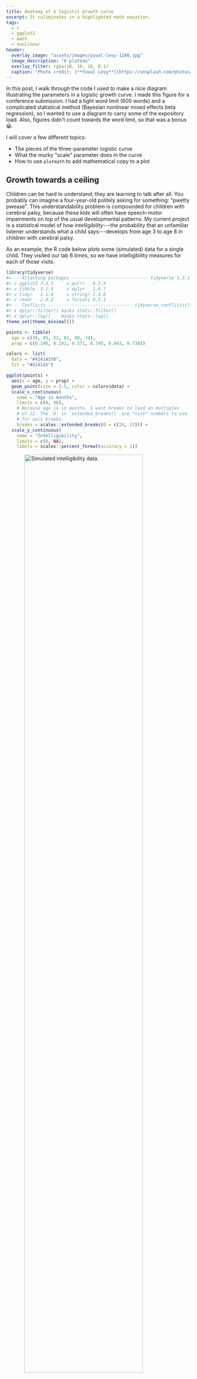 ```yaml
---
title: Anatomy of a logistic growth curve
excerpt: It culiminates in a highlighted math equation.
tags:
  - r
  - ggplot2
  - math
  - nonlinear
header:
  overlay_image: "assets/images/yuval-levy-1280.jpg"
  image_description: "A plateau"
  overlay_filter: rgba(10, 10, 10, 0.1)
  caption: "Photo credit: [**Yuval Levy**](https://unsplash.com/photos/r3VbEP24__o)"
---
```






In this post, I walk through the code I used to make a nice diagram illustrating
the parameters in a logistic growth curve. I made this figure for a conference
submission. I had a tight word limit (600 words) and a complicated
statistical method (Bayesian nonlinear mixed effects beta regression), so I
wanted to use a diagram to carry some of the expository load. Also, figures
didn't count towards the word limit, so that was a bonus 😀.

I will cover a few different topics:

- The pieces of the three-parameter logistic curve
- What the murky "scale" parameter does in the curve
- How to use `plotmath` to add mathematical copy to a plot



## Growth towards a ceiling

<!-- In September, I started a job as a data scientist for an NIH project studying how -->
<!-- speech, language and communication development in children with cerebral palsy. -->
<!-- My title says assistant scientist, but I call myself a data scientist because I -->
<!-- still do all my work in RStudio and because it makes feel cool. And I study -->
<!-- development -->


Children can be hard to understand; they are learning to talk after all. You
probably can imagine a four-year-old politely asking for something:
"pwetty pwease". This understandability problem is compounded for children with
cerebral palsy, because these kids will often have speech-motor impairments on
top of the usual developmental patterns. My current project is a statistical
model of how *intelligibility*---the probability that an unfamiliar listener
understands what a child says---develops from age 3 to age 8 in children with 
cerebral palsy. 

As an example, the R code below plots some (simulated) data for a
single child. They visited our lab 6 times, so we have intelligibility measures
for each of those visits.


```r
library(tidyverse)
#> -- Attaching packages ----------------------------- tidyverse 1.3.1 --
#> v ggplot2 3.3.5     v purrr   0.3.4
#> v tibble  3.1.5     v dplyr   1.0.7
#> v tidyr   1.1.4     v stringr 1.4.0
#> v readr   2.0.2     v forcats 0.5.1
#> -- Conflicts -------------------------------- tidyverse_conflicts() --
#> x dplyr::filter() masks stats::filter()
#> x dplyr::lag()    masks stats::lag()
theme_set(theme_minimal())

points <- tibble(
  age = c(38, 45, 52, 61, 80, 74), 
  prop = c(0.146, 0.241, 0.571, 0.745, 0.843, 0.738))

colors <- list(
  data = "#41414550",
  fit = "#414145")

ggplot(points) + 
  aes(x = age, y = prop) + 
  geom_point(size = 3.5, color = colors$data) +
  scale_x_continuous(
    name = "Age in months", 
    limits = c(0, 96), 
    # Because age is in months, I want breaks to land on multiples
    # of 12. The `Q` in `extended_breaks()` are "nice" numbers to use
    # for axis breaks.
    breaks = scales::extended_breaks(Q = c(24, 12))) + 
  scale_y_continuous(
    name = "Intelligibility",
    limits = c(0, NA),
    labels = scales::percent_format(accuracy = 1))
```

<img src="/figs/2019-02-15-anatomy-of-a-logistic-growth-curve/raw-data-1.png" title="Simulated intelligibility data." alt="Simulated intelligibility data." width="80%" style="display: block; margin: auto;" />

One of the interesting features of speech development is that it finishes:
Children stop making the usual developmental speech patterns and converge on a
mature level of performance. They will, no doubt, continue grow and change
through adolescence, but when it comes to making speech sounds accurately and
reliably, most of the developmental change is done by age 8.

For the statistical models, therefore, we expected children to follow a certain
developmental trajectory towards a ceiling: Begin at zero intelligibility,
show a period of accelerating then decelerating growth, and finally plateau at
some mature level of ability. This pattern of growth can be modelled using a
logistic growth curve using three parameters: an asymptote at the ceiling, a
midpoint when growth is steepest, and a scale which sets the slope of the
curve.[^other-terms] Below is the equation of the logistic growth curve:

$$f(t) = \frac{\text{asymptote}}{1 + \exp{((\text{mid}~-~t)~*~\text{scale})}}$$

But this equation doesn't do us any good. If you are like me, you probably
stopped paying attention when you saw exp() in the denominator. Here's the
logistic curve plotted for these data.


```r
xs <- seq(0, 96, length.out = 80)

# Create the curve from the equation parameters
trend <- tibble(
  age = xs,
  asymptote = .8,
  scale = .2,
  midpoint = 48,
  prop = asymptote / (1 + exp((midpoint - age) * scale)))

ggplot(points) + 
  aes(x = age, y = prop) + 
  geom_line(data = trend, color = colors$fit) +
  geom_point(size = 3.5, color = colors$data) +
  scale_x_continuous(
    name = "Age in months", 
    limits = c(0, 96), 
    breaks = scales::extended_breaks(Q = c(24, 12))) + 
  scale_y_continuous(
    name = "Intelligibility",
    limits = c(0, NA),
    labels = scales::percent_format(accuracy = 1))
```

<img src="/figs/2019-02-15-anatomy-of-a-logistic-growth-curve/logistic-curve-1.png" title="Data with logistic curve added. It asymptotes at 80%." alt="Data with logistic curve added. It asymptotes at 80%." width="80%" style="display: block; margin: auto;" />

Now, let's add some labels to mark some key parts of the equation. One
unfamiliar bit of ggplot technology here might be `annotate()`. Geometry
functions like `geom_point()` or `geom_text()` are used to draw data that lives
in a dataframe by using the aesthetic mappings defined in `aes()`. For example,
in the plot above, `aes(x = age)` says *get the* x *position for this geometry
from the `age` column*. These functions draw some geometry (like a point or a
label) for each row of the data.

But we don't have rows and rows of data to draw for an annotation. `annotate()`
is meant to handle these one-off annotations, and we set the aesthetics manually
instead of pulling them from some data. The first argument of `annotate()` says
what kind of geom to use for the annotation: for example, `"text"` calls on
`geom_text()` and `"segment"` calls on `geom_segment()`. The other arguments set
the aesthetics for that geometry.


```r
colors$asym <- "#E7552C"
colors$mid <- "#3B7B9E"
colors$scale <- "#1FA35C"

p <- ggplot(points) +
  aes(x = age, y = prop) +
  annotate(
    "segment",
    color = colors$mid,
    x = 48, xend = 48,
    y = 0, yend = .4,
    linetype = "dashed") +
  annotate(
    "segment",
    color = colors$asym,
    x = 20, xend = Inf,
    y = .8, yend = .8,
    linetype = "dashed") +
  geom_line(data = trend, size = 1, color = colors$fit) +
  geom_point(size = 3.5, color = colors$data) +
  annotate(
    "text",
    label = "growth plateaus at asymptote",
    x = 20, y = .84,
    # horizontal justification = 0 sets x position to left edge of text
    hjust = 0,
    color = colors$asym) +
  annotate(
    "text",
    label = "growth steepest at midpoint",
    x = 49, y = .05,
    hjust = 0,
    color = colors$mid) +
  scale_x_continuous(
    name = "Age in months", 
    limits = c(0, 96), 
    breaks = scales::extended_breaks(Q = c(24, 12))) + 
  scale_y_continuous(
    name = "Intelligibility",
    limits = c(0, NA),
    labels = scales::percent_format(accuracy = 1))

p
```

<img src="/figs/2019-02-15-anatomy-of-a-logistic-growth-curve/fit-mid-asym-1.png" title="The figure with the asymptote and midpoint added parameters labelled." alt="The figure with the asymptote and midpoint added parameters labelled." width="80%" style="display: block; margin: auto;" />

Okay, that just leaves the scale parameter. 

## We need to talk about the scale parameter for a second

In a sentence, the scale parameter controls how steep the curve is. The logistic
curve is at its steepest at the midpoint. Growth accelerates, hits the midpoint,
then decelerates. The rate of change on the curve is changing constantly along
the course of the curve. Therefore, it doesn't make sense to talk about the
scale as the growth rate or as the slope in any particular location. It's better
to think of it as a growth factor, or umm, *scale*. I say that it "controls" the
slope of the curve, because changing the scale will affect the overall steepness
of the curve.

Here is the derivative of the logistic curve. This function tells you the rate
of change in the curve at any point.

$$\frac{d}{dt}f(t) =  \text{asymptote} * \frac{ \text{scale} * \exp{((\text{mid}~-~t)~*~\text{scale})}}{(1 + \exp{((\text{mid}~-~t)~*~\text{scale})})^2}$$

Yeah, I don't like it either, but I have to show you this mess to show how neat
things are at the midpoint of the curve. When *t* is the midpoint, algebraic
magic happens 🎆. All of the (mid − *t*) parts become 0, exp(0) is 1, so everything
simplifies a great deal. Check it out.

$$
\begin{align}
\frac{d}{dt}f(t = \text{mid}) &=  \text{asymptote} * \frac{ \text{scale} * \exp{(0~*~\text{scale})}}{(1 + \exp{(0~*~\text{scale}}))^2} \\
&= \text{asymptote} * \frac{ \text{scale} * 1}{(1 + 1)^2} \\
&= \text{asymptote} * \frac{ \text{scale}}{4} \\
\text{slope at midpoint} &= \text{asymptote} * \frac{ \text{scale}}{4} \\
\end{align}
$$

In our case, with a scale of .2 and asymptote of .8, the slope at the 48-month
midpoint is (.2 / 4) \* 8 which is .04. When the curve is at its steepest, for
the data illustrated here, intelligibility grows at a rate of 4 percentage
points per month. That's an upper limit on growth rate: This child never gains
more than 4 percentage points per month.[^reparameter] 

Now, we can add annotate the plot with an arrow with this slope at the midpoint.
That seems like a good representation because this point is where the scale is
most transparently related to the curve's shape.


```r
# Compute endpoints for segment with given slope in middle
slope <- (.2 / 4) * .8
x_step <- 2.5
y1 <- .4 + slope * -x_step
y2 <- .4 + slope * x_step

p <- p +
  geom_segment(
    x = 48 - x_step, xend = 48 + x_step,
    y = y1, yend = y2,
    size = 1.2,
    color = colors$scale,
    arrow = arrow(ends = "both", length = unit(.1, "in"))) +
  annotate(
    "text",
    label = "scale controls slope of curve",
    x = 49, y = .38, 
    color = colors$scale, hjust = 0)
p
```

<img src="/figs/2019-02-15-anatomy-of-a-logistic-growth-curve/fit-mid-asym-scale-1.png" title="The figure with the asymptote, midpoint and scale added parameters labelled." alt="The figure with the asymptote, midpoint and scale added parameters labelled." width="80%" style="display: block; margin: auto;" />


## Adding the equation

For my conference submission, I didn't want to include the equation in the text.
It was just too low-level of a detail for the 600-word limit. So I added the
equation to the plot using [`plotmath`][plotmath]. I'm not exactly sure what
this feature should be called, but `?plotmath` is what you type to open the help
page, so that's what I call it. You can add math to a plot by providing an
`expression()` which is parsed into mathematical copy, or by passing a string
and setting `parse = TRUE`. Here is a demo of both approaches.


```r
ggplot(tibble(x = 1:3)) + 
  aes(x = x) +
  geom_text(
    aes(y = 1),
    label = expression(1 + 100 + pi)) +
  geom_text(
    aes(y = .5), 
    label = "frac(mu, 100)", 
    parse = TRUE) + 
  xlim(0, 4) + 
  ylim(0, 1.1)
#> Warning in is.na(x): is.na() applied to non-(list or vector) of type
#> 'expression'

# (I don't know what this warning is about.)
```

<img src="/figs/2019-02-15-anatomy-of-a-logistic-growth-curve/plotmath-demo-1.png" title="Demo of plotmath" alt="Demo of plotmath" width="80%" style="display: block; margin: auto;" />

For this plot, we're going to create a helper function that pre-sets `parse` to
`TRUE` and pre-sets the location for the equation.


```r
# Helper to plot an equation in a pre-set spot
annotate_eq <- function(label, ...) {
  annotate("text", x = 0, y = .6, label = label, parse = TRUE, 
           hjust = 0, size = 4, ...)
}
```

Then we just add the equation to the plot.


```r
p + annotate_eq(
    label = "f(t)==frac(asymptote, 1 + exp((mid-t)%*%scale))", 
    color = colors$fit)
```

<img src="/figs/2019-02-15-anatomy-of-a-logistic-growth-curve/fit-eq1-1.png" title="Labelled plot from earlier with an equation added to it." alt="Labelled plot from earlier with an equation added to it." width="80%" style="display: block; margin: auto;" />

This is a perfectly serviceable plot, but we can get fancier. I gave the
parameter annotations different colors for a reason 😉.

### Phantom menaces

Plotmath provides a function called `phantom()` for adding placeholders to
an equation. `phantom(x)` will make space for *x* in the equation but it
won't draw it. Therefore, we can `phantom()` out all of the parameters to draw
the non-parameter parts of the equation in black.


```r
p1 <- p +
  annotate_eq(
    label = "
    f(t) == frac(
      phantom(asymptote), 
      1 + exp((phantom(mid) - t) %*% phantom(scale))
    )",
    color = colors$fit) 
p1
```

<img src="/figs/2019-02-15-anatomy-of-a-logistic-growth-curve/fit-eq2a-1.png" title="Labelled plot from earlier with an equation added to it, except there are blanks for 'asymptote', 'mid', and 'scale'." alt="Labelled plot from earlier with an equation added to it, except there are blanks for 'asymptote', 'mid', and 'scale'." width="80%" style="display: block; margin: auto;" />

Then we layer on the other parts of the equation in different colors, using
`phantom()` as needed so we don't overwrite the black parts. We also use
`atop()`; it does the same thing as `frac()` except it doesn't draw a fraction
line. Here's the addition of the asymptote.


```r
p2 <- p1 + 
  annotate_eq(
    label = "
    phantom(f(t) == symbol('')) ~ atop(
      asymptote, 
      phantom(1 + exp((mid-t) %*% scale))
    )",
    color = colors$asym)
p2
```

<img src="/figs/2019-02-15-anatomy-of-a-logistic-growth-curve/fit-eq2b-1.png" title="Labelled plot from earlier with an equation added to it, except there are blanks for 'mid', and 'scale'. 'Asymptote' is in equation in color." alt="Labelled plot from earlier with an equation added to it, except there are blanks for 'mid', and 'scale'. 'Asymptote' is in equation in color." width="80%" style="display: block; margin: auto;" />

But the other parameters are not that simple. The plotmath help page states that
"A mathematical expression must obey the normal rules of syntax for any R
expression". That warning means that we can't do something like 
`phantom(1 + ) x"` because the ` 1 +  ` is not valid R syntax. So to blank out
parts of expressions, we create expressions using `paste()` to put symbols next
to each other and `symbol()` to refer to symbols/operators as characters.

I have to be honest, however: it took a lot of fiddling to get this work right.
Therefore, I have added the following disclaimer: 🚨 *Don't study this code.
Just observe what is possible, but observe all the hacky code required.* 🚨 


```r
p2 +
  annotate_eq(
    label = "
    phantom(f(t) == symbol('')) ~ atop(
      phantom(asymptote), 
      phantom(1 + exp((mid-t) * symbol(''))) ~ scale
    )",
    color = colors$scale) +
  annotate_eq(
    label = "
    phantom(f(t) == symbol('')) ~ atop(
      phantom(asymptote), 
      paste(
        phantom(paste(1 + exp, symbol(')'), symbol(')'))),
        mid,
        phantom(paste(symbol('-'), t, symbol(')') * scale))
      )
    )",
    color = colors$mid)
```

<img src="/figs/2019-02-15-anatomy-of-a-logistic-growth-curve/fit-eq2c-1.png" title="Labelled plot from earlier with an equation added to it. All three parameters appear in color in the equation." alt="Labelled plot from earlier with an equation added to it. All three parameters appear in color in the equation." width="80%" style="display: block; margin: auto;" />

There we have it---my wonderful, colorful diagram! Take *that* word count! 

In future posts, I will start to write about how I go about actually modelling
data using this growth curve. This post will serve as a basic reference for how
the parameters in the logistic growth curve relate to its shape.

By the way, if you know a better way to plot partially colorized math equations
or how to blank out subexpressions in an easier way, I would love to hear it.





***

*Last knitted on 2021-11-16. [Source code on
GitHub](https://github.com/tjmahr/tjmahr.github.io/blob/master/_R/2019-02-15-anatomy-of-a-logistic-growth-curve.Rmd).*[^si] 

[^si]: 
    
    ```r
    sessioninfo::session_info()
    #> - Session info  ----------------------------------------------------
    #>  hash: man teacher: medium skin tone, flag: Niger, film projector
    #> 
    #>  setting  value
    #>  version  R version 4.1.2 (2021-11-01)
    #>  os       Windows 10 x64 (build 22000)
    #>  system   x86_64, mingw32
    #>  ui       RTerm
    #>  language (EN)
    #>  collate  English_United States.1252
    #>  ctype    English_United States.1252
    #>  tz       America/Chicago
    #>  date     2021-11-16
    #>  pandoc   NA
    #> 
    #> - Packages ---------------------------------------------------------
    #>  package     * version date (UTC) lib source
    #>  assertthat    0.2.1   2019-03-21 [1] CRAN (R 4.1.0)
    #>  backports     1.3.0   2021-10-27 [1] CRAN (R 4.1.1)
    #>  broom         0.7.10  2021-10-31 [1] CRAN (R 4.1.1)
    #>  cellranger    1.1.0   2016-07-27 [1] CRAN (R 4.1.0)
    #>  cli           3.1.0   2021-10-27 [1] CRAN (R 4.1.1)
    #>  colorspace    2.0-2   2021-06-24 [1] CRAN (R 4.1.0)
    #>  crayon        1.4.2   2021-10-29 [1] CRAN (R 4.1.1)
    #>  DBI           1.1.1   2021-01-15 [1] CRAN (R 4.1.0)
    #>  dbplyr        2.1.1   2021-04-06 [1] CRAN (R 4.1.0)
    #>  digest        0.6.28  2021-09-23 [1] CRAN (R 4.1.1)
    #>  dplyr       * 1.0.7   2021-06-18 [1] CRAN (R 4.1.0)
    #>  ellipsis      0.3.2   2021-04-29 [1] CRAN (R 4.1.0)
    #>  evaluate      0.14    2019-05-28 [1] CRAN (R 4.1.0)
    #>  fansi         0.5.0   2021-05-25 [1] CRAN (R 4.1.0)
    #>  farver        2.1.0   2021-02-28 [1] CRAN (R 4.1.0)
    #>  forcats     * 0.5.1   2021-01-27 [1] CRAN (R 4.1.0)
    #>  fs            1.5.0   2020-07-31 [1] CRAN (R 4.1.0)
    #>  generics      0.1.1   2021-10-25 [1] CRAN (R 4.1.1)
    #>  ggplot2     * 3.3.5   2021-06-25 [1] CRAN (R 4.1.0)
    #>  git2r         0.28.0  2021-01-10 [1] CRAN (R 4.1.1)
    #>  glue          1.4.2   2020-08-27 [1] CRAN (R 4.1.1)
    #>  gtable        0.3.0   2019-03-25 [1] CRAN (R 4.1.0)
    #>  haven         2.4.3   2021-08-04 [1] CRAN (R 4.1.0)
    #>  here          1.0.1   2020-12-13 [1] CRAN (R 4.1.0)
    #>  highr         0.9     2021-04-16 [1] CRAN (R 4.1.0)
    #>  hms           1.1.1   2021-09-26 [1] CRAN (R 4.1.1)
    #>  httr          1.4.2   2020-07-20 [1] CRAN (R 4.1.0)
    #>  jsonlite      1.7.2   2020-12-09 [1] CRAN (R 4.1.0)
    #>  knitr       * 1.36    2021-09-29 [1] CRAN (R 4.1.1)
    #>  labeling      0.4.2   2020-10-20 [1] CRAN (R 4.1.0)
    #>  lifecycle     1.0.1   2021-09-24 [1] CRAN (R 4.1.1)
    #>  lubridate     1.8.0   2021-10-07 [1] CRAN (R 4.1.1)
    #>  magrittr      2.0.1   2020-11-17 [1] CRAN (R 4.1.0)
    #>  modelr        0.1.8   2020-05-19 [1] CRAN (R 4.1.0)
    #>  munsell       0.5.0   2018-06-12 [1] CRAN (R 4.1.0)
    #>  pillar        1.6.4   2021-10-18 [1] CRAN (R 4.1.1)
    #>  pkgconfig     2.0.3   2019-09-22 [1] CRAN (R 4.1.0)
    #>  purrr       * 0.3.4   2020-04-17 [1] CRAN (R 4.1.0)
    #>  R6            2.5.1   2021-08-19 [1] CRAN (R 4.1.1)
    #>  ragg          1.2.0   2021-10-30 [1] CRAN (R 4.1.1)
    #>  Rcpp          1.0.7   2021-07-07 [1] CRAN (R 4.1.0)
    #>  readr       * 2.0.2   2021-09-27 [1] CRAN (R 4.1.1)
    #>  readxl        1.3.1   2019-03-13 [1] CRAN (R 4.1.0)
    #>  reprex        2.0.1   2021-08-05 [1] CRAN (R 4.1.0)
    #>  rlang         0.4.12  2021-10-18 [1] CRAN (R 4.1.1)
    #>  rprojroot     2.0.2   2020-11-15 [1] CRAN (R 4.1.0)
    #>  rstudioapi    0.13    2020-11-12 [1] CRAN (R 4.1.0)
    #>  rvest         1.0.2   2021-10-16 [1] CRAN (R 4.1.1)
    #>  scales        1.1.1   2020-05-11 [1] CRAN (R 4.1.0)
    #>  sessioninfo   1.2.1   2021-11-02 [1] CRAN (R 4.1.2)
    #>  stringi       1.7.5   2021-10-04 [1] CRAN (R 4.1.1)
    #>  stringr     * 1.4.0   2019-02-10 [1] CRAN (R 4.1.0)
    #>  systemfonts   1.0.3   2021-10-13 [1] CRAN (R 4.1.1)
    #>  textshaping   0.3.6   2021-10-13 [1] CRAN (R 4.1.1)
    #>  tibble      * 3.1.5   2021-09-30 [1] CRAN (R 4.1.1)
    #>  tidyr       * 1.1.4   2021-09-27 [1] CRAN (R 4.1.1)
    #>  tidyselect    1.1.1   2021-04-30 [1] CRAN (R 4.1.0)
    #>  tidyverse   * 1.3.1   2021-04-15 [1] CRAN (R 4.1.0)
    #>  tzdb          0.2.0   2021-10-27 [1] CRAN (R 4.1.1)
    #>  utf8          1.2.2   2021-07-24 [1] CRAN (R 4.1.0)
    #>  vctrs         0.3.8   2021-04-29 [1] CRAN (R 4.1.0)
    #>  withr         2.4.2   2021-04-18 [1] CRAN (R 4.1.0)
    #>  xfun          0.27    2021-10-18 [1] CRAN (R 4.1.1)
    #>  xml2          1.3.2   2020-04-23 [1] CRAN (R 4.1.0)
    #> 
    #>  [1] C:/Users/trist/Documents/R/win-library/4.1
    #>  [2] C:/Program Files/R/R-4.1.2/library
    #> 
    #> --------------------------------------------------------------------
    ```

[^other-terms]: By the way, some other ways to describe the asymptote besides 
    "ceiling" or "plateau" would be "saturation" which emphasizes how things 
    only change a small amount near the asymptote or as a "limiting" factor 
    or "capacity" which emphasizes how growth is no longer tenable after a
    certain point. The capacity language comes from the curve's use in 
    population growth. In fact, one of the sites that syndicate my blogposts, 
    weirdly attached [a population growth diagram][r-craft] to my post.
    
    Another note: You don't have to assume that one of the asymptotes starts
    at 0. There is a four-parameter version of the curve that estimates the 
    other asymptote.

[^reparameter]: We could reparameterize the equation to multiply *scale* by
    *4 / asymptote*, so that the scale parameter comes out to be the slope at 
    the midpoint automatically. If you are using a non-Bayesian procedure and 
    want a confidence interval on the slope at the midpoint, then that 
    parameterization should provide an easy way to do that. I prefer using 
    smaller equations here.

[r-craft]: https://twitter.com/R_Craft_Org/status/1096594998500446208?s=20
    "rcraft's tweet about my post"
    
[plotmath]: https://stat.ethz.ch/R-manual/R-devel/library/grDevices/html/plotmath.html
    "plotmath help page"
